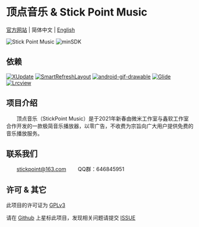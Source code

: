 # 顶点音乐 &amp; Stick Point Music
 [官方网站](https://stickpoint.github.io/ddmsuic.github.io/) | 简体中文 | [English]()

![Stick Point Music](https://img.shields.io/badge/Stick%20Point%20Music-1.5.4-informational?style=flat-square) ![minSDK](https://img.shields.io/badge/minSDK-v24-informational?style=flat-square&logo=android) 




##  依赖

[![XUpdate](https://img.shields.io/badge/XUpdate-2.0.7-brightgreen?style=flat-square&logo=github)](https://github.com/xuexiangjys/XUpdate)  [![SmartRefreshLayout](https://img.shields.io/badge/SmartRefreshLayout-2.0.3-brightgreen?style=flat-square&logo=github)](https://github.com/scwang90/SmartRefreshLayout) [![android-gif-drawable](https://img.shields.io/badge/android--gif--drawable-1.2.19-brightgreen?style=flat-square&logo=github)](https://github.com/koral--/android-gif-drawable) [![Glide](https://img.shields.io/badge/Glide-4.12.0-brightgreen?style=flat-square&logo=github)](https://github.com/bumptech/glide) [![Lrcview](https://img.shields.io/badge/Lrcview-2.2-brightgreen?style=flat-square&logo=github)](https://github.com/wangchenyan/lrcview)



## 项目介绍

&emsp;&emsp;顶点音乐（StickPoint Music）是于2021年新春由微米工作室与鑫软工作室合作开发的一款极简音乐播放器，以零广告，不收费为宗旨向广大用户提供免费的音乐播放服务。



## 联系我们

&emsp;&emsp;stickpoint@163.com
&emsp;&emsp;QQ群：646845951



## 许可 & 其它

此项目的许可证为 [GPLv3](https://github.com/StickPoint/MusicCatch/blob/master/LICENSE)

请在 [Github](https://github.com/StickPoint/MusicCatch) 上星标此项目，发现相关问题请提交 [ISSUE](https://github.com/StickPoint/MusicCatch/issues/new)
